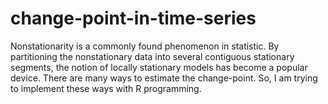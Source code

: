 # change-point-in-time-series
Nonstationarity is a commonly found phenomenon in statistic. By partitioning the nonstationary data into several contiguous stationary segments, the notion of locally stationary models has become a popular device. There are many ways to estimate the change-point. So, I am trying to implement these ways with R programming.
